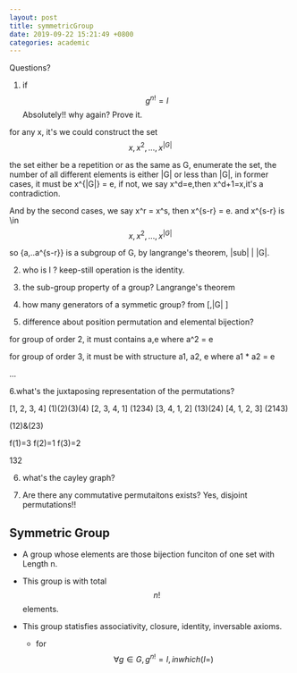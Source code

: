 ```yaml
---
layout: post
title: symmetricGroup
date: 2019-09-22 15:21:49 +0800
categories: academic
---
```


<script type="text/javascript" async
  src="https://cdn.mathjax.org/mathjax/latest/MathJax.js?config=TeX-MML-AM_CHTML">
</script>


Questions?

1. if $$ g^{n!} = I $$ Absolutely!! why again? Prove it.

for any x, it's we could construct the set $$ {x,x^2,...,x^{|G|}} $$

the set either be a repetition or as the same as G, enumerate the set, the number of 
all different elements is either |G| or less than |G|, in former cases, it must be x^{|G|} = e,
if not, we say x^d=e,then x^d+1=x,it's a contradiction.

And by the second cases, we say x^r = x^s, then x^{s-r} = e. and x^{s-r} is \in $$ {x,x^2,...,x^{|G|}} $$

so {a,..a^{s-r}} is a subgroup of G, by langrange's theorem, |sub| | |G|.


2. who is I ? keep-still operation is the identity.

3. the sub-group property of a group? Langrange's theorem

4. how many generators of a symmetic group? from [,|G| ]


5. difference about position permutation and elemental bijection?


for group of order 2, it must contains a,e where a^2 = e

for group of order 3, it must be with structure a1, a2, e where a1 * a2 = e

...

6.what's the juxtaposing representation of the permutations?

[1, 2, 3, 4]
(1)(2)(3)(4)
[2, 3, 4, 1]
(1234)
[3, 4, 1, 2]
(13)(24)
[4, 1, 2, 3]
(2143)

(12)&(23)

f(1)=3
f(2)=1
f(3)=2

132

6. what's the cayley graph?

7. Are there any commutative permutaitons exists?
Yes, disjoint permutations!!



## Symmetric Group

* A group whose elements are those bijection funciton of one set with Length n.

* This group is with total $$n!$$ elements.

* This group statisfies associativity, closure, identity, inversable axioms.

	* for $$ \forall g \in G, g^{n!} = I, in which (I = ) $$